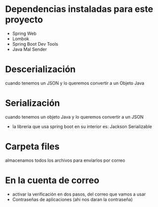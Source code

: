 # Dependencias instaladas para este proyecto

- Spring Web
- Lombok
- Spring Boot Dev Tools
- Java Mal Sender

# Descerialización

cuando tenemos un JSON y lo queremos convertir a un Objeto Java

# Serialización

cuando tenemos un objeto Java y lo queremos convertir a un JSON

- la libreria que usa spring boot en su interior es: Jackson Serializable

# Carpeta files

almacenamos todos los archivos para enviarlos por correo

# En la cuenta de correo

- activar la verificación en dos pasos, del correo que vamos a usar
- Contraseñas de aplicaciones (ahi nos daran la contraseña)
